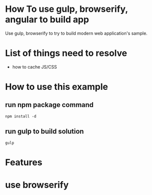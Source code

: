 # How To use gulp, browserify, angular to build app

Use gulp, browserify to try to build modern web application's sample.

# List of things need to resolve
+ how to cache JS/CSS

# How to use this example

## run npm package command
~~~
npm install -d
~~~

## run gulp to build solution
~~~
gulp
~~~

# Features
# use browserify 